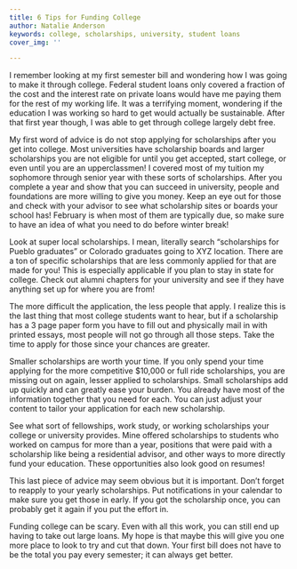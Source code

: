 ```yaml
---
title: 6 Tips for Funding College
author: Natalie Anderson
keywords: college, scholarships, university, student loans
cover_img: ''

---
```

I remember looking at my first semester bill and wondering how I was going to make it through college. Federal student loans only covered a fraction of the cost and the interest rate on private loans would have me paying them for the rest of my working life. It was a terrifying moment, wondering if the education I was working so hard to get would actually be sustainable. After that first year though, I was able to get through college largely debt free.

My first word of advice is do not stop applying for scholarships after you get into college. Most universities have scholarship boards and larger scholarships you are not eligible for until you get accepted, start college, or even until you are an upperclassmen! I covered most of my tuition my sophomore through senior year with these sorts of scholarships. After you complete a year and show that you can succeed in university, people and foundations are more willing to give you money. Keep an eye out for those and check with your advisor to see what scholarship sites or boards your school has! February is when most of them are typically due, so make sure to have an idea of what you need to do before winter break!

Look at super local scholarships. I mean, literally search “scholarships for Pueblo graduates” or Colorado graduates going to XYZ location. There are a ton of specific scholarships that are less commonly applied for that are made for you! This is especially applicable if you plan to stay in state for college. Check out alumni chapters for your university and see if they have anything set up for where you are from!

The more difficult the application, the less people that apply. I realize this is the last thing that most college students want to hear, but if a scholarship has a 3 page paper form you have to fill out and physically mail in with printed essays, most people will not go through all those steps. Take the time to apply for those since your chances are greater.

Smaller scholarships are worth your time. If you only spend your time applying for the more competitive $10,000 or full ride scholarships, you are missing out on again, lesser applied to scholarships. Small scholarships add up quickly and can greatly ease your burden. You already have most of the information together that you need for each. You can just adjust your content to tailor your application for each new scholarship.

See what sort of fellowships, work study, or working scholarships your college or university provides. Mine offered scholarships to students who worked on campus for more than a year, positions that were paid with a scholarship like being a residential advisor, and other ways to more directly fund your education. These opportunities also look good on resumes!

This last piece of advice may seem obvious but it is important. Don’t forget to reapply to your yearly scholarships. Put notifications in your calendar to make sure you get those in early. If you got the scholarship once, you can probably get it again if you put the effort in.

Funding college can be scary. Even with all this work, you can still end up having to take out large loans. My hope is that maybe this will give you one more place to look to try and cut that down. Your first bill does not have to be the total you pay every semester; it can always get better.